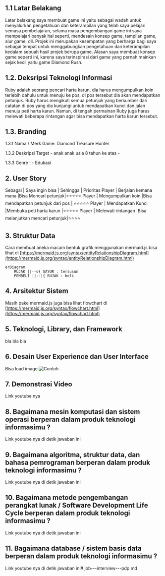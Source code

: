 ## 1.1 Latar Belakang

Latar belakang saya  membuat game ini yaitu sebagai wadah untuk menyalurkan pengetahuan dan keterampilan yang telah saya pelajari semasa pembelajaran, selama masa pengembangan game ini saya mempelajari banyak hal seperti, mendesain konsep game, tampilan game, alur game, dll. Projek ini merupakan kesempatan yang berharga bagi saya sebagai tempat untuk menggabungkan pengetahuan dan keterampilan kedalam sebuah hasil projek berupa game. Alasan saya membuat konsep game seperti ini, karena saya terinspirasi dari game yang pernah mainkan sejak kecil yaitu game Diamond Rush.

## 1.2. Deksripsi Teknologi Informasi

Ruby adalah seorang pencari harta karun, dia harus mengumpulkan koin terlebih dahulu untuk menuju ke pos, di pos tersebut dia akan mendapatkan petunjuk. Ruby harus mengikuti semua petunjuk yang bersumber dari catatan di pos yang dia kunjungi untuk mendapatkan kunci dan jalan menuju peti harta karun. Namun, di tengah permainan Ruby juga harus melewati beberapa rintangan agar bisa mendapatkan harta karun tersebut.

## 1.3. Branding

1.3.1 Nama / Merk Game:
      Diamond Treasure Hunter 

1.3.2 Deskripsi Target
      - anak anak usia 8 tahun ke atas
      - 

1.3.3 Genre :
      - Edukasi
      
## 2. User Story

Sebagai | Saya ingin bisa | Sehingga | Prioritas
Player | Berjalan kemana mana |Bisa Mencari petunjuk|⭐⭐⭐⭐⭐
Player | Mengumpulkan koin |Bisa  mendapatkan petunjuk dari pos
 | ⭐⭐⭐⭐⭐
Player | Mendapatkan Kunci |Membuka peti harta karun
|⭐⭐⭐⭐⭐
Player | Melewati rintangan |Bisa melanjutkan mencari petunjuk|⭐⭐⭐⭐

## 3. Struktur Data

Cara membuat aneka macam bentuk grafik menggunakan mermaid.js bisa lihat di [https://mermaid.js.org/syntax/entityRelationshipDiagram.html](https://mermaid.js.org/syntax/entityRelationshipDiagram.html) 

```mermaid
erDiagram
    RUJAK ||--o{ SAYUR : tersusun
    PEMBELI ||--|{ RUJAK : beli
```

## 4. Arsitektur Sistem

Masih pake mermaid.js juga bisa lihat flowchart di [https://mermaid.js.org/syntax/flowchart.html](https://mermaid.js.org/syntax/flowchart.html)

## 5. Teknologi, Library, dan Framework

bla bla bla

## 6. Desain User Experience dan User Interface

Bisa load image 
![Contoh](https://fastly.picsum.photos/id/318/536/354.jpg?hmac=Ixy-wle80nudIR_cmnF1iY2y6rMUH7_9sk-BP1fTpM8)

## 7. Demonstrasi Video

Link youtube nya

## 8. Bagaimana mesin komputasi dan sistem operasi berperan dalam produk teknologi informasimu ?

Link youtube nya di detik jawaban ini

## 9. Bagaimana algoritma, struktur data, dan bahasa pemrograman berperan dalam produk teknologi informasimu ?

Link youtube nya di detik jawaban ini

## 10. Bagaimana metode pengembangan perangkat lunak / Software Development Life Cycle berperan dalam produk teknologi informasimu ?

Link youtube nya di detik jawaban ini

## 11. Bagaimana database / sistem basis data berperan dalam produk teknologi informasimu ?

Link youtube nya di detik jawaban ini# job---interview---pdp.md
